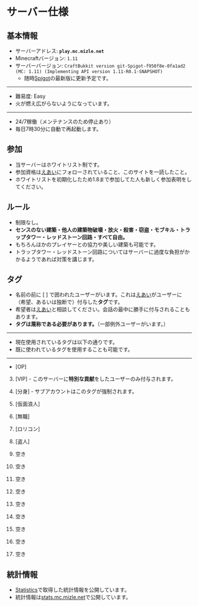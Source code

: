 サーバー仕様
===

基本情報
---
- サーバーアドレス: **`play.mc.mizle.net`**
- Minecraftバージョン: `1.11`
- サーバーバージョン: `CraftBukkit version git-Spigot-f950f8e-0fa1ad2 (MC: 1.11) (Implementing API version 1.11-R0.1-SNAPSHOT) `
  - 随時[Spigot](https://www.spigotmc.org/)の最新版に更新予定です。

---

- 難易度: Easy
- 火が燃え広がらないようになっています。

---

- 24/7稼働（メンテナンスのため停止あり）
- 毎日7時30分に自動で再起動します。

参加
---
- 当サーバーはホワイトリスト制です。
- 参加資格は[えあい](https://twitter.com/eai04191)にフォローされていること、このサイトを一読したこと。
- ホワイトリストを初期化したため1.8まで参加してた人も新しく参加表明をしてください。

ルール
---
- 制限なし。
- **センスのない建築・他人の建築物破壊・放火・殺害・窃盗・モブキル・トラップタワー・レッドストーン回路・すべて自由。**
- もちろんほかのプレイヤーとの協力や美しい建築も可能です。
- トラップタワー・レッドストーン回路についてはサーバーに過度な負担がかかるようであれば対策を講じます。

タグ
---
- 名前の前に [ ] で囲われたユーザーがいます。これは[えあい](https://twitter.com/eai04191)がユーザーに（希望、あるいは独断で）付与した**タグ**です。
- 希望者は[えあい](https://twitter.com/eai04191)と相談してください。会話の最中に勝手に付与されることもあります。
- **タグは蔑称である必要があります。**（一部例外ユーザーがいます。）

---

- 現在使用されているタグは以下の通りです。
- 既に使われているタグを使用することも可能です。

---

- <span class="mc_red">[OP]</span>


3. <span class="mc_gold">[VIP]</span> - このサーバーに**特別な貢献**をしたユーザーのみ付与されます。
6. <span class="mc_dark_purple">[分身]</span> - サブアカウントはこのタグが強制されます。

1. <span class="mc_aqua">[仮面浪人]</span>
2. <span class="mc_gray">[無職]</span>
4. <span class="mc_light_purple">[ロリコン]</span>
5. <span class="mc_blue">[盗人]</span>
7. 空き
8. 空き
9. 空き
10. 空き
11. 空き
12. 空き
13. 空き
14. 空き
15. 空き

統計情報
---
- [Statistics](http://dev.bukkit.org/bukkit-plugins/statistics/)で取得した統計情報を公開しています。
- 統計情報は[stats.mc.mizle.net](http://stats.mc.mizle.net/)で公開しています。